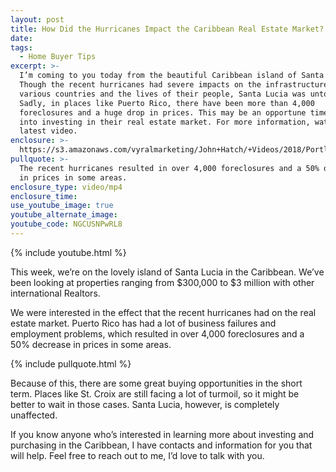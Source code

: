 ```yaml
---
layout: post
title: How Did the Hurricanes Impact the Caribbean Real Estate Market?
date:
tags:
  - Home Buyer Tips
excerpt: >-
  I’m coming to you today from the beautiful Caribbean island of Santa Lucia.
  Though the recent hurricanes had severe impacts on the infrastructure of the
  various countries and the lives of their people, Santa Lucia was untouched.
  Sadly, in places like Puerto Rico, there have been more than 4,000
  foreclosures and a huge drop in prices. This may be an opportune time to look
  into investing in their real estate market. For more information, watch my
  latest video.
enclosure: >-
  https://s3.amazonaws.com/vyralmarketing/John+Hatch/+Videos/2018/Portland+Real+Estate+Agent-+How+Did+the+Hurricanes+Impact+the+Caribbean+Real+Estate+Market%253F.mp4
pullquote: >-
  The recent hurricanes resulted in over 4,000 foreclosures and a 50% decrease
  in prices in some areas.
enclosure_type: video/mp4
enclosure_time:
use_youtube_image: true
youtube_alternate_image:
youtube_code: NGCUSNPwRL8
---
```



{% include youtube.html %}

This week, we’re on the lovely island of Santa Lucia in the Caribbean. We’ve been looking at properties ranging from $300,000 to $3 million with other international Realtors.

We were interested in the effect that the recent hurricanes had on the real estate market. Puerto Rico has had a lot of business failures and employment problems, which resulted in over 4,000 foreclosures and a 50% decrease in prices in some areas.

{% include pullquote.html %}

Because of this, there are some great buying opportunities in the short term. Places like St. Croix are still facing a lot of turmoil, so it might be better to wait in those cases. Santa Lucia, however, is completely unaffected.

If you know anyone who’s interested in learning more about investing and purchasing in the Caribbean, I have contacts and information for you that will help. Feel free to reach out to me, I’d love to talk with you.